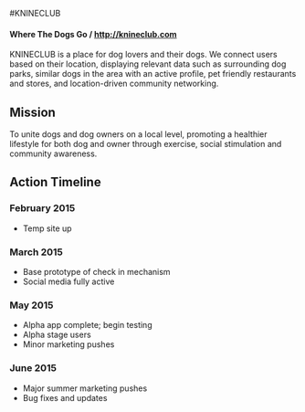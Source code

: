 #KNINECLUB
#### Where The Dogs Go / http://knineclub.com

KNINECLUB is a place for dog lovers and their dogs. We connect users based on their location, displaying relevant data such as surrounding dog parks, similar dogs in the area with an active profile, pet friendly restaurants and stores, and location-driven  community networking. 

## Mission

To unite dogs and dog owners on a local level, promoting a healthier lifestyle for both dog and owner through exercise, social stimulation and community awareness.


## Action Timeline

### February 2015
- Temp site up 
### March 2015
- Base prototype of check in mechanism 
- Social media fully active
### May 2015
- Alpha app complete; begin testing
- Alpha stage users
- Minor marketing pushes
### June 2015
- Major summer marketing pushes
- Bug fixes and updates
